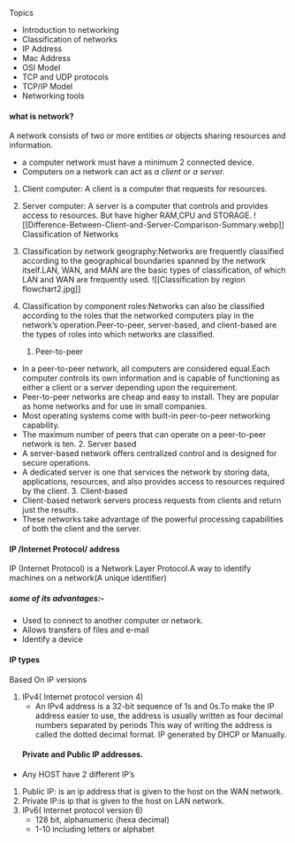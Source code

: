 Topics 
- Introduction to networking
- Classification of networks
- IP Address
- Mac Address
- OSI Model
- TCP and UDP protocols
- TCP/IP Model
- Networking tools

 #### what is network?
 
 A network consists of two or more entities or objects 
sharing resources and information.
- a computer network must have a minimum 2 connected device.
- Computers on a network can act as *a client* or *a server.*
1. Client computer: A client is a computer that requests for resources.
2. Server computer: A server is a computer that controls and provides access to resources. But have higher RAM,CPU and STORAGE.
![[Difference-Between-Client-and-Server-Comparison-Summary.webp]]
Classification of Networks
1. Classification by network geography:Networks are frequently classified according to the geographical boundaries spanned by the network itself.LAN, WAN, and MAN are the basic types of classification, of which LAN and WAN are frequently used.
![[Classification by region flowchart2.jpg]]


2. Classification by component roles:Networks can also be classified according to the roles that the networked computers play in the network’s operation.Peer-to-peer, server-based, and client-based are the types of roles into which networks are classified.
      1. Peer-to-peer
- In a peer-to-peer network, all computers are considered equal.Each computer controls its own information and is capable of functioning as either a client or a server depending upon the requirement.
- Peer-to-peer networks are cheap and easy to install.
  They are popular as home networks and for use in small companies.
- Most operating systems come with built-in peer-to-peer networking 
  capability.
- The maximum number of peers that can operate on a peer-to-peer 
  network is ten.
    2. Server based
- A server-based network offers centralized control and is designed for secure operations.
 - A dedicated server is one that services the network by storing data, applications, resources, and also provides access to resources required by the client.
    3. Client-based
-  Client-based network servers process requests from 
clients and return just the results.
- These networks take advantage of the powerful 
processing capabilities of both the client and the 
server.
#### IP /Internet Protocol/ address 

 IP (Internet Protocol) is a Network Layer Protocol.A way to identify machines on a network(A unique identifier)
 
##### some of its advantages:-
-  Used to connect to another computer or network.
-  Allows transfers of files and e-mail
-  Identify a device
#### IP types
 Based On IP versions
1. IPv4( Internet protocol version 4)
    - An IPv4 address is a 32-bit sequence of 1s and 0s.To make the IP address easier to use, the address is usually written as four decimal numbers separated by periods This way of writing the address is called the dotted decimal format. IP generated by DHCP or Manually.
    #### Private and Public IP addresses.
- Any HOST have 2 different IP’s
1. Public IP: is an ip address that is given to the host on the WAN network.
2. Private IP:is ip that is given to the host on LAN network.
1. IPv6( Internet protocol version 6)
    - 128 bit, alphanumeric (hexa decimal)
    - 1-10 including letters or alphabet